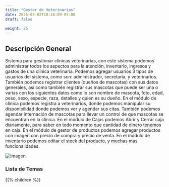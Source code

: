 ```yaml
---
title: "Gestor de Veterinarias"
date: 2025-05-02T18:16:09-07:00
draft: false

weight: 25
---
```


## Descripción General
Sistema para gestionar clínicas veterinarias, con este sistema podemos administrar todos los aspectos para la atención, inventario, ingresos y gastos de una clínica veterinaria. Podemos agregar usuarios 3 tipos de usuarios del sistema, como son: administrador, secretaria, y veterinarios. También podemos registrar clientes (dueños de mascotas) con sus datos generales, así como también registrar sus mascotas que puede ser una o varias con los siguientes datos como lo son nombre de mascota, foto, edad, peso, sexo, especie, raza, detalles y quien es su dueño. En el módulo de clínica podemos registra a veterinarios, donde podemos manipular su disponibilidad donde podemos ver y agendar sus citas. También podemos agendar internación de mascotas para llevar un control de que mascotas se encuentran en la clínica. En el módulo de Cajas podemos Abrir y Cerrar caja diariamente, para saber en todo momento que cantidad de dinero tenemos en caja. En el módulo de gestor de productos podemos agregar productos con imagen con precio de compra y precio de venta. En el módulo de inventario podemos editar el stock del producto, y muchas más funcionalidades.


![imagen](/proyectos/veterinarias/descripcion_opt.png)

### Lista de Temas
{{% children  %}}